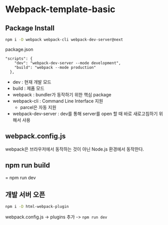 # Webpack-template-basic

## Package Install

```bash
npm i -D webpack webpack-cli webpack-dev-server@next
```

package.json
```
"scripts": {
    "dev": "webpack-dev-server --mode development",
    "build": "webpack --mode production"
  },
```
- dev : 현재 개발 모드
- build : 제품 모드
- webpack : bundler가 동작하기 위한 핵심 package
- webpack-cli : Command Line Interface 지원
  - parcel은 자동 지원
- webpack-dev-server : dev를 통해 server를 open 할 때 바로 새로고침하기 위해서 사용

## webpack.config.js

webpack은 브라우저에서 동작하는 것이 아닌 Node.js 환경에서 동작한다.

## npm run build

= npm run dev

## 개발 서버 오픈

```bash
npm i -D html-webpack-plugin
```

webpack.config.js -> plugins 추가 -> ```npm run dev```